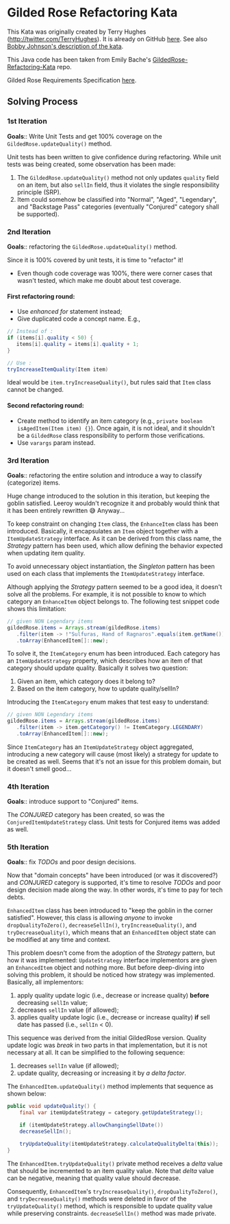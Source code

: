 # Gilded Rose Refactoring Kata

This Kata was originally created by Terry Hughes (http://twitter.com/TerryHughes). It is already on
GitHub [here](https://github.com/NotMyself/GildedRose).
See also [Bobby Johnson's description of the kata](https://iamnotmyself.com/refactor-this-the-gilded-rose-kata/).

This Java code has been taken from Emily Bache's [GildedRose-Refactoring-Kata](https://github.com/emilybache/GildedRose-Refactoring-Kata/tree/main) repo.

Gilded Rose Requirements Specification [here](GildedRoseRequirements.txt).

## Solving Process
### 1st Iteration
**Goals**:: Write Unit Tests and get 100% coverage on the `GildedRose.updateQuality()` method.

Unit tests has been written to give confidence during refactoring. While unit tests was being created, some observation
has been made:
1. The `GildedRose.updateQuality()` method not only updates `quality` field on an item, but also `sellIn` field, thus it
violates the single responsibility principle (SRP).
2. Item could somehow be classified into "Normal", "Aged", "Legendary", and "Backstage Pass" categories (eventually
"Conjured" category shall be supported).

### 2nd Iteration
**Goals**:: refactoring the `GildedRose.updateQuality()` method.

Since it is 100% covered by unit tests, it is time to "refactor" it!
* Even though code coverage was 100%, there were corner cases that wasn't tested, which make me doubt about test coverage.

#### First refactoring round:
* Use *enhanced for* statement instead;
* Give duplicated code a concept name. E.g.,
```java
// Instead of :
if (items[i].quality < 50) {
   items[i].quality = items[i].quality + 1;
}

// Use :
tryIncreaseItemQuality(Item item)
```
Ideal would be `item.tryIncreaseQuality()`, but rules said that `Item` class cannot be changed.
#### Second refactoring round:
* Create method to identify an item category (e.g., `private boolean isAgedItem(Item item) {}`).
Once again, it is not ideal, and it shouldn't be a `GildedRose` class responsibility to perform those verifications.
* Use `varargs` param instead.

### 3rd Iteration
**Goals**:: refactoring the entire solution and introduce a way to classify (categorize) items.

Huge change introduced to the solution in this iteration, but keeping the goblin satisfied. Leeroy wouldn't recognize it
and probably would think that it has been entirely rewritten 😅 Anyway...

To keep constraint on changing `Item` class, the `EnhanceItem` class has been introduced. Basically, it encapsulates an
`Item` object together with a `ItemUpdateStrategy` interface. As it can be derived from this class name, the *Strategy*
pattern has been used, which allow defining the behavior expected when updating item quality.

To avoid unnecessary object instantiation, the *Singleton* pattern has been used on each class that implements the
`ItemUpdateStrategy` interface.

Although applying the *Strategy* pattern seemed to be a good idea, it doesn't solve all the problems. For example, it
is not possible to know to which category an `EnhanceItem` object belongs to. The following test snippet code shows this
limitation:
```java
// given NON Legendary items
gildedRose.items = Arrays.stream(gildedRose.items)
   .filter(item -> !"Sulfuras, Hand of Ragnaros".equals(item.getName()))
   .toArray(EnhancedItem[]::new);
```

To solve it, the `ItemCategory` enum has been introduced. Each category has an `ItemUpdateStrategy` property, which
describes how an item of that category should update quality. Basically it solves two question:
1. Given an item, which category does it belong to?
2. Based on the item category, how to update quality/sellIn?

Introducing the `ItemCategory` enum makes that test easy to understand:
```java
// given NON Legendary items
gildedRose.items = Arrays.stream(gildedRose.items)
   .filter(item -> item.getCategory() != ItemCategory.LEGENDARY)
   .toArray(EnhancedItem[]::new);
```

Since `ItemCategory` has an `ItemUpdateStrategy` object aggregated, introducing a new category will cause (most likely)
a strategy for update to be created as well. Seems that it's not an issue for this problem domain, but it doesn't smell
good...

### 4th Iteration
**Goals**:: introduce support to "Conjured" items.

The *CONJURED* category has been created, so was the `ConjuredItemUpdateStrategy` class. Unit tests for Conjured items
was added as well.

### 5th Iteration
**Goals**:: fix *TODOs* and poor design decisions.

Now that "domain concepts" have been introduced (or was it discovered?) and *CONJURED* category is supported, it's
time to resolve *TODOs* and poor design decision made along the way. In other words, it's time to pay for tech debts.

`EnhancedItem` class has been introduced to "keep the goblin in the corner satisfied". However, this class is allowing
*anyone* to invoke `dropQualityToZero()`, `decreaseSellIn()`, `tryIncreaseQuality()`,
and `tryDecreaseQuality()`, which means that an `EnhancedItem` object state can be modified at any time and context.

This problem doesn't come from the adoption of the *Strategy* pattern, but how it was implemented: `UpdateStrategy`
interface implementors are given an `EnhancedItem` object and nothing more. But before deep-diving into solving this
problem, it should be noticed how strategy was implemented. Basically, all implementors:

1. apply quality update logic (i.e., decrease or increase quality) **before** decreasing `sellIn` value;
2. decreases `sellIn` value (if allowed);
3. applies quality update logic (i.e., decrease or increase quality) **if** sell date has passed (i.e., `sellIn` < 0).

This sequence was derived from the initial GildedRose version. Quality update logic was _break_ in two parts in that
implementation, but it is not necessary at all. It can be simplified to the following sequence:

1. decreases `sellIn` value (if allowed);
2. update quality, decreasing or increasing it by _a delta factor_.

The `EnhancedItem.updateQuality()` method implements that sequence as shown below:
```java
public void updateQuality() {
    final var itemUpdateStrategy = category.getUpdateStrategy();

    if (itemUpdateStrategy.allowChangingSellDate())
    decreaseSellIn();

    tryUpdateQuality(itemUpdateStrategy.calculateQualityDelta(this));
}
```

The `EnhancedItem.tryUpdateQuality()` private method receives a _delta_ value that should be incremented to an item
quality value. Note that _delta_ value can be negative, meaning that quality value should decrease.

Consequently, `EnhancedItem`'s `tryIncreaseQuality()`, `dropQualityToZero()`, and `tryDecreaseQuality()` methods were
deleted in favor of the `tryUpdateQuality()` method, which is responsible to update quality value while preserving
constraints. `decreaseSellIn()` method was made private.
